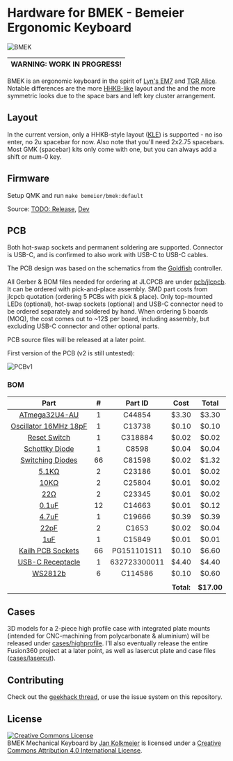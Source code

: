 # Hardware for BMEK - Bemeier Ergonomic Keyboard

![BMEK](https://i.imgur.com/ZM27uPo.jpg)

| WARNING: WORK IN PROGRESS! |
| --- |

BMEK is an ergonomic keyboard in the spirit of [Lyn's EM7](https://geekhack.org/index.php?topic=83328.0) and [TGR Alice](https://geekhack.org/index.php?topic=95009.0).
Notable differences are the more [HHKB-like](https://www.hhkeyboard.com/) layout and the and the more symmetric looks due to the space bars and left key cluster arrangement.

## Layout

In the current version, only a HHKB-style layout ([KLE](http://www.keyboard-layout-editor.com/#/gists/ae301a4ba7e58ec17bfcf9b79da94a00)) is supported - no iso enter, no 2u spacebar for now.
Also note that you'll need 2x2.75 spacebars. Most GMK (spacebar) kits only come with one, but you can always add a shift or num-0 key.

## Firmware

Setup QMK and run `make bemeier/bmek:default`  

Source: [TODO: Release](https://github.com/qmk/qmk_firmware/tree/master/keyboards/bemeier/bmek), [Dev](https://github.com/Bemeier/qmk_firmware/tree/bemeier/keyboards/bemeier/bmek)

## PCB

Both hot-swap sockets and permanent soldering are supported. Connector is USB-C, and is confirmed to also work with USB-C to USB-C cables.

The PCB design was based on the schematics from the [Goldfish](https://github.com/Dr-Derivative/Goldfish) controller.

All Gerber & BOM files needed for ordering at JLCPCB are under [pcb/jlcpcb](https://github.com/Bemeier/bmek/tree/master/pcb/jlcpcb).
It can be ordered with pick-and-place assembly. SMD part costs from jlcpcb quotation (ordering 5 PCBs with pick & place).
Only top-mounted LEDs (optional), hot-swap sockets (optional) and USB-C connector need to be ordered separately and soldered by hand.
When ordering 5 boards (MOQ), the cost comes out to ~12$ per board, including assembly, but excluding USB-C connector and other optional parts.

PCB source files will be released at a later point.

First version of the PCB (v2 is still untested):

![PCBv1](https://i.imgur.com/6sPZ7j9.jpg)

### BOM

**Part**|**#**|**Part ID**|**Cost**|**Total**
:-----:|:-----:|:-----:|:-----:|:-----:
[ATmega32U4-AU](https://lcsc.com/product-detail/ATMEL-AVR\_ATMEL\_ATMEGA32U4-AU\_ATMEGA32U4-AU\_C44854.html)|1|C44854|$3.30|$3.30
[Oscillator 16MHz 18pF](https://lcsc.com/product-detail/SMD-Crystal-Resonators\_Yangxing-Tech-X322516MLB4SI\_C13738.html)|1|C13738|$0.10|$0.10
[Reset Switch](https://lcsc.com/product-detail/Tactile-Switches\_XKB-Enterprise-TS-1187-B-A-A\_C318884.html)|1|C318884|$0.02|$0.02
[Schottky Diode](https://lcsc.com/product-detail/Schottky-Barrier-Diodes-SBD\_Changjiang-Electronics-Tech-CJ-B5819W\_C8598.html)|1|C8598|$0.04|$0.04
[Switching Diodes](https://lcsc.com/product-detail/Switching-Diode\_1N4148W\_C81598.html)|66|C81598|$0.02|$1.32
[5.1KΩ](https://lcsc.com/product-detail/Chip-Resistor-Surface-Mount\_Uniroyal-Elec-0603WAF5101T5E\_C23186.html)|2|C23186|$0.01|$0.02
[10KΩ](https://lcsc.com/product-detail/Chip-Resistor-Surface-Mount\_Uniroyal-Elec-0603WAF1002T5E\_C25804.html)|2|C25804|$0.01|$0.02
[22Ω](https://lcsc.com/product-detail/Chip-Resistor-Surface-Mount\_Uniroyal-Elec-0603WAF220JT5E\_C23345.html)|2|C23345|$0.01|$0.02
[0.1uF](https://lcsc.com/product-detail/Multilayer-Ceramic-Capacitors-MLCC-SMD-SMT\_100nF-104-10-50V\_C14663.html)|12|C14663|$0.01|$0.12
[4.7uF](https://lcsc.com/product-detail/Multilayer-Ceramic-Capacitors-MLCC-SMD-SMT\_SAMSUNG\_CL10A475KO8NNNC\_4-7uF-475-10-16V\_C19666.html)|1|C19666|$0.39|$0.39
[22pF](https://lcsc.com/product-detail/Multilayer-Ceramic-Capacitors-MLCC-SMD-SMT\_SAMSUNG\_CL10C220JB8NNNC\_22pF-220-5-50V\_C1653.html)|2|C1653|$0.02|$0.04
[1uF](https://lcsc.com/product-detail/Multilayer-Ceramic-Capacitors-MLCC-SMD-SMT\_SAMSUNG\_CL10A105KB8NNNC\_1uF-105-10-50V\_C15849.html)|1|C15849|$0.01|$0.01
[Kailh PCB Sockets](https://kbdfans.com/products/mechanical-keyboard-switches-kailh-pcb-socket)|66|PG151101S11|$0.10|$6.60
[USB-C Receptacle](https://www.digikey.nl/product-detail/en/w-rth-elektronik/632723300011/732-9618-1-ND/5806673?cur=USD&lang=en)|1|632723300011|$4.40|$4.40
[WS2812b](https://lcsc.com/product-detail/Light-Emitting-Diodes-LED_5050-RGBIntegrated-Light-4Pin_C114586.html)|6|C114586|$0.10|$0.60
 | | | | | 
 | | | |**Total:**|**$17.00**

## Cases

3D models for a 2-piece high profile case with integrated plate mounts (intended for CNC-machining from polycarbonate & aluminium) will be released under [cases/highprofile](https://github.com/Bemeier/bmek/tree/master/cases/highprofile).
I'll also eventually release the entire Fusion360 project at a later point, as well as lasercut plate and case files ([cases/lasercut](https://github.com/Bemeier/bmek/tree/master/cases/lasercut)).

## Contributing

Check out the [geekhack thread](https://geekhack.org/index.php?topic=103032.0), or use the issue system on this repository.

## License

<a rel="license" href="http://creativecommons.org/licenses/by/4.0/"><img alt="Creative Commons License" style="border-width:0" src="https://i.creativecommons.org/l/by/4.0/88x31.png" /></a><br /><span xmlns:dct="http://purl.org/dc/terms/" property="dct:title">BMEK Mechanical Keyboard</span> by <a xmlns:cc="http://creativecommons.org/ns#" href="http://github.com/Bemeier/bmek" property="cc:attributionName" rel="cc:attributionURL">Jan Kolkmeier</a> is licensed under a <a rel="license" href="http://creativecommons.org/licenses/by/4.0/">Creative Commons Attribution 4.0 International License</a>.
